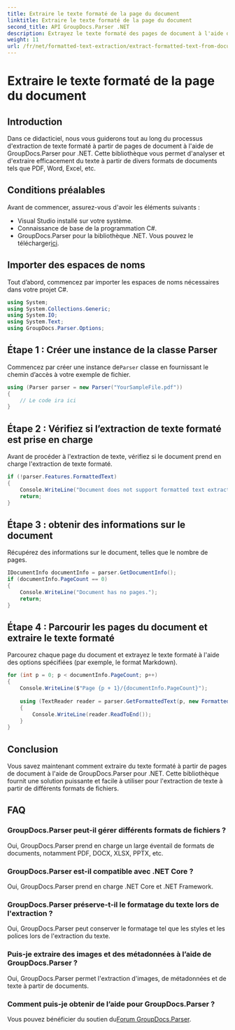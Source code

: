 ```yaml
---
title: Extraire le texte formaté de la page du document
linktitle: Extraire le texte formaté de la page du document
second_title: API GroupDocs.Parser .NET
description: Extrayez le texte formaté des pages de document à l'aide de GroupDocs.Parser pour .NET. Solution d'extraction de texte efficace et fiable.
weight: 11
url: /fr/net/formatted-text-extraction/extract-formatted-text-from-document-page/
---
```


# Extraire le texte formaté de la page du document

## Introduction
Dans ce didacticiel, nous vous guiderons tout au long du processus d'extraction de texte formaté à partir de pages de document à l'aide de GroupDocs.Parser pour .NET. Cette bibliothèque vous permet d'analyser et d'extraire efficacement du texte à partir de divers formats de documents tels que PDF, Word, Excel, etc.
## Conditions préalables
Avant de commencer, assurez-vous d'avoir les éléments suivants :
- Visual Studio installé sur votre système.
- Connaissance de base de la programmation C#.
-  GroupDocs.Parser pour la bibliothèque .NET. Vous pouvez le télécharger[ici](https://releases.groupdocs.com/parser/net/).

## Importer des espaces de noms
Tout d’abord, commencez par importer les espaces de noms nécessaires dans votre projet C#.
```csharp
using System;
using System.Collections.Generic;
using System.IO;
using System.Text;
using GroupDocs.Parser.Options;
```
## Étape 1 : Créer une instance de la classe Parser
 Commencez par créer une instance de`Parser` classe en fournissant le chemin d’accès à votre exemple de fichier.
```csharp
using (Parser parser = new Parser("YourSampleFile.pdf"))
{
    // Le code ira ici
}
```
## Étape 2 : Vérifiez si l’extraction de texte formaté est prise en charge
Avant de procéder à l'extraction de texte, vérifiez si le document prend en charge l'extraction de texte formaté.
```csharp
if (!parser.Features.FormattedText)
{
    Console.WriteLine("Document does not support formatted text extraction.");
    return;
}
```
## Étape 3 : obtenir des informations sur le document
Récupérez des informations sur le document, telles que le nombre de pages.
```csharp
IDocumentInfo documentInfo = parser.GetDocumentInfo();
if (documentInfo.PageCount == 0)
{
    Console.WriteLine("Document has no pages.");
    return;
}
```
## Étape 4 : Parcourir les pages du document et extraire le texte formaté
Parcourez chaque page du document et extrayez le texte formaté à l'aide des options spécifiées (par exemple, le format Markdown).
```csharp
for (int p = 0; p < documentInfo.PageCount; p++)
{
    Console.WriteLine($"Page {p + 1}/{documentInfo.PageCount}");
    
    using (TextReader reader = parser.GetFormattedText(p, new FormattedTextOptions(FormattedTextMode.Markdown)))
    {
        Console.WriteLine(reader.ReadToEnd());
    }
}
```

## Conclusion
Vous savez maintenant comment extraire du texte formaté à partir de pages de document à l'aide de GroupDocs.Parser pour .NET. Cette bibliothèque fournit une solution puissante et facile à utiliser pour l'extraction de texte à partir de différents formats de fichiers.

## FAQ
### GroupDocs.Parser peut-il gérer différents formats de fichiers ?
Oui, GroupDocs.Parser prend en charge un large éventail de formats de documents, notamment PDF, DOCX, XLSX, PPTX, etc.
### GroupDocs.Parser est-il compatible avec .NET Core ?
Oui, GroupDocs.Parser prend en charge .NET Core et .NET Framework.
### GroupDocs.Parser préserve-t-il le formatage du texte lors de l'extraction ?
Oui, GroupDocs.Parser peut conserver le formatage tel que les styles et les polices lors de l'extraction du texte.
### Puis-je extraire des images et des métadonnées à l’aide de GroupDocs.Parser ?
Oui, GroupDocs.Parser permet l'extraction d'images, de métadonnées et de texte à partir de documents.
### Comment puis-je obtenir de l’aide pour GroupDocs.Parser ?
 Vous pouvez bénéficier du soutien du[Forum GroupDocs.Parser](https://forum.groupdocs.com/c/parser/17).